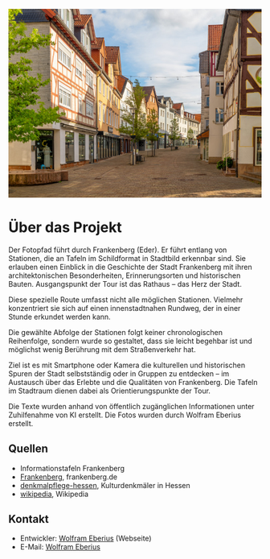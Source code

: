 ![Rathausplatz](./images/frankenberg/about.jpg)

# Über das Projekt

Der Fotopfad führt durch Frankenberg (Eder). Er führt entlang von Stationen, die an Tafeln im Schildformat in Stadtbild erkennbar sind. Sie erlauben einen Einblick in die Geschichte der Stadt Frankenberg mit ihren architektonischen Besonderheiten, Erinnerungsorten und historischen Bauten. Ausgangspunkt der Tour ist das Rathaus – das Herz der Stadt.

Diese spezielle Route umfasst nicht alle möglichen Stationen. Vielmehr konzentriert sie sich auf einen innenstadtnahen Rundweg, der in einer Stunde erkundet werden kann.

Die gewählte Abfolge der Stationen folgt keiner chronologischen Reihenfolge, sondern wurde so gestaltet, dass sie leicht begehbar ist und möglichst wenig Berührung mit dem Straßenverkehr hat.

Ziel ist es mit Smartphone oder Kamera die kulturellen und historischen Spuren der Stadt selbstständig oder in Gruppen zu entdecken – im Austausch über das Erlebte und die Qualitäten von Frankenberg. Die Tafeln im Stadtraum dienen dabei als Orientierungspunkte der Tour.

Die Texte wurden anhand von öffentlich zugänglichen Informationen unter Zuhilfenahme von KI erstellt. Die Fotos wurden durch Wolfram Eberius erstellt. 

## Quellen

* Informationstafeln Frankenberg
* [Frankenberg], frankenberg.de
* [denkmalpflege-hessen], Kulturdenkmäler in Hessen
* [wikipedia], Wikipedia

## Kontakt

* Entwickler: [Wolfram Eberius] (Webseite)
* E-Mail: [Wolfram Eberius](mailto:wolfram@eberius.photography?subject=Anfrage%20von%20Fotopfade%20Frankenberg)

[Frankenberg]: https://www.frankenberg.de
[denkmalpflege-hessen]: https://denkxweb.denkmalpflege-hessen.de
[wikipedia]: https://de.wikipedia.org
[Fotopfade]:https://github.com/weberius/fotopfade
[Wolfram Eberius]:https://wolfram.eberius.photography



